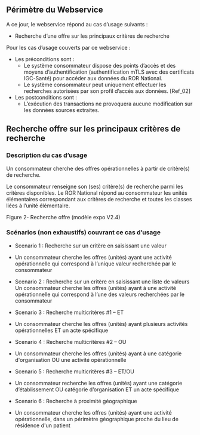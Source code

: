 ##	Périmètre du Webservice
A ce jour, le webservice répond au cas d’usage suivants : 
-	Recherche d’une offre sur les principaux critères de recherche

Pour les cas d’usage couverts par ce webservice : 
-	Les préconditions sont : 
    -	Le système consommateur dispose des points d’accès et des moyens d’authentification (authentification mTLS avec des certificats IGC-Santé) pour accéder aux données du ROR National.
    -	Le système consommateur peut uniquement effectuer les recherches autorisées par son profil d’accès aux données.   [Ref_02] 
-	Les postconditions sont : 
    -	L’exécution des transactions ne provoquera aucune modification sur les données sources extraites.

##	Recherche offre sur les principaux critères de recherche
###	Description du cas d’usage
Un consommateur cherche des offres opérationnelles à partir de critère(s) de recherche. 

Le consommateur renseigne son (ses) critère(s) de recherche parmi les critères disponibles. 
Le ROR National répond au consommateur les unités élémentaires correspondant aux critères de recherche et toutes les classes liées à l’unité élémentaire. 
       
Figure 2- Recherche offre (modèle expo V2.4)
 
###	Scénarios (non exhaustifs) couvrant ce cas d’usage     
-	Scenario 1 : Recherche sur un critère en saisissant une valeur
-	Un consommateur cherche les offres (unités)   ayant une activité opérationnelle qui correspond à l’unique valeur recherchée par le consommateur

-	Scenario 2 : Recherche sur un critère en saisissant une liste de valeurs
Un consommateur cherche les offres (unités) ayant à une activité opérationnelle qui correspond à l’une des valeurs recherchées par le consommateur 


-	Scenario 3 : Recherche multicritères #1 – ET
-	Un consommateur cherche les offres (unités) ayant plusieurs activités opérationnelles ET un acte spécifique

     
-	Scenario 4 : Recherche multicritères #2 – OU
-	Un consommateur cherche les offres (unités) ayant à une catégorie d'organisation OU une activité opérationnelle

-	Scenario 5 : Recherche multicritères #3 – ET/OU
-	Un consommateur recherche les offres (unités) ayant une catégorie d’établissement OU catégorie d’organisation ET un acte spécifique 


-	Scenario 6 : Recherche à proximité géographique
-	Un consommateur cherche les offres (unités) ayant une activité opérationnelle, dans un périmètre géographique proche du lieu de résidence d'un patient
